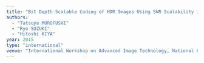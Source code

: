 ```yaml
---
title: "Bit Depth Scalable Coding of HDR Images Using SNR Scalability in JPEG 2000"
authors:
  - "Tatsuya MUROFUSHI"
  - "Ryo SUZUKI"
  - "Hitoshi KIYA"
year: 2015
type: "international"
venue: "International Workshop on Advanced Image Technology, National Cheng Kung University, Tainan, Taiwan, 2015-01-13."
---
```

